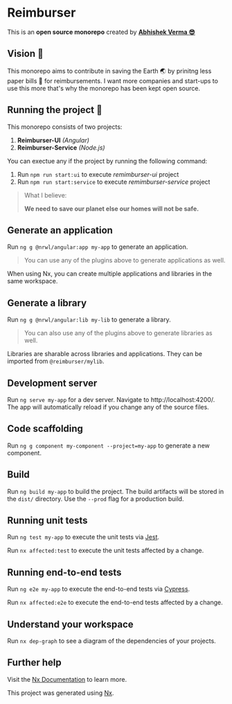# Reimburser

This is an **open source monorepo** created by **[Abhishek Verma :sunglasses:](https://mrcreatist.github.io)**

## Vision :volcano:

This monorepo aims to contribute in saving the Earth :earth_asia: by prinitng less paper bills :page_with_curl: for reimbursements.
I want more companies and start-ups to use this more that's why the monorepo has been kept open source.

## Running the project :running:

This monorepo consists of two projects:

  1. **Reimburser-UI** _(Angular)_
  2. **Reimburser-Service** _(Node.js)_

You can exectue any if the project by running the following command:

  1. Run `npm run start:ui` to execute *remimburser-ui* project
  2. Run `npm run start:service` to execute *remimburser-service* project


> What I believe:
>
> **We need to save our planet else our homes will not be safe.**



## Generate an application

Run `ng g @nrwl/angular:app my-app` to generate an application.

> You can use any of the plugins above to generate applications as well.

When using Nx, you can create multiple applications and libraries in the same workspace.

## Generate a library

Run `ng g @nrwl/angular:lib my-lib` to generate a library.

> You can also use any of the plugins above to generate libraries as well.

Libraries are sharable across libraries and applications. They can be imported from `@reimburser/mylib`.

## Development server

Run `ng serve my-app` for a dev server. Navigate to http://localhost:4200/. The app will automatically reload if you change any of the source files.

## Code scaffolding

Run `ng g component my-component --project=my-app` to generate a new component.

## Build

Run `ng build my-app` to build the project. The build artifacts will be stored in the `dist/` directory. Use the `--prod` flag for a production build.

## Running unit tests

Run `ng test my-app` to execute the unit tests via [Jest](https://jestjs.io).

Run `nx affected:test` to execute the unit tests affected by a change.

## Running end-to-end tests

Run `ng e2e my-app` to execute the end-to-end tests via [Cypress](https://www.cypress.io).

Run `nx affected:e2e` to execute the end-to-end tests affected by a change.

## Understand your workspace

Run `nx dep-graph` to see a diagram of the dependencies of your projects.

## Further help

Visit the [Nx Documentation](https://nx.dev/angular) to learn more.


This project was generated using [Nx](https://nx.dev).
